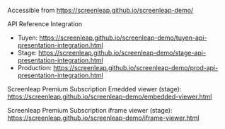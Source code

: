
Accessible from https://screenleap.github.io/screenleap-demo/

API Reference Integration
* Tuyen: https://screenleap.github.io/screenleap-demo/tuyen-api-presentation-integration.html
* Stage: https://screenleap.github.io/screenleap-demo/stage-api-presentation-integration.html
* Production: https://screenleap.github.io/screenleap-demo/prod-api-presentation-integration.html

Screenleap Premium Subscription Emedded viewer (stage): https://screenleap.github.io/screenleap-demo/embedded-viewer.html

Screenleap Premium Subscription iframe viewer (stage): https://screenleap.github.io/screenleap-demo/iframe-viewer.html
